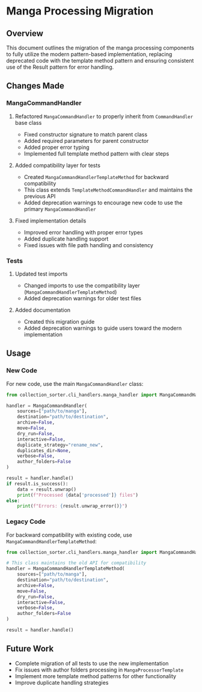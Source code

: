 # Manga Processing Migration

## Overview

This document outlines the migration of the manga processing components to fully utilize the modern pattern-based implementation, replacing deprecated code with the template method pattern and ensuring consistent use of the Result pattern for error handling.

## Changes Made

### MangaCommandHandler

1. Refactored `MangaCommandHandler` to properly inherit from `CommandHandler` base class
   - Fixed constructor signature to match parent class
   - Added required parameters for parent constructor
   - Added proper error typing
   - Implemented full template method pattern with clear steps

2. Added compatibility layer for tests
   - Created `MangaCommandHandlerTemplateMethod` for backward compatibility
   - This class extends `TemplateMethodCommandHandler` and maintains the previous API
   - Added deprecation warnings to encourage new code to use the primary `MangaCommandHandler`

3. Fixed implementation details
   - Improved error handling with proper error types
   - Added duplicate handling support
   - Fixed issues with file path handling and consistency

### Tests

1. Updated test imports
   - Changed imports to use the compatibility layer (`MangaCommandHandlerTemplateMethod`) 
   - Added deprecation warnings for older test files

2. Added documentation
   - Created this migration guide
   - Added deprecation warnings to guide users toward the modern implementation

## Usage

### New Code

For new code, use the main `MangaCommandHandler` class:

```python
from collection_sorter.cli_handlers.manga_handler import MangaCommandHandler

handler = MangaCommandHandler(
    sources=["path/to/manga"],
    destination="path/to/destination",
    archive=False,
    move=False,
    dry_run=False,
    interactive=False,
    duplicate_strategy="rename_new",
    duplicates_dir=None,
    verbose=False,
    author_folders=False
)

result = handler.handle()
if result.is_success():
    data = result.unwrap()
    print(f"Processed {data['processed']} files")
else:
    print(f"Errors: {result.unwrap_error()}")
```

### Legacy Code

For backward compatibility with existing code, use `MangaCommandHandlerTemplateMethod`:

```python
from collection_sorter.cli_handlers.manga_handler import MangaCommandHandlerTemplateMethod

# This class maintains the old API for compatibility
handler = MangaCommandHandlerTemplateMethod(
    sources=["path/to/manga"],
    destination="path/to/destination",
    archive=False,
    move=False,
    dry_run=False,
    interactive=False,
    verbose=False,
    author_folders=False
)

result = handler.handle()
```

## Future Work

- Complete migration of all tests to use the new implementation
- Fix issues with author folders processing in `MangaProcessorTemplate`
- Implement more template method patterns for other functionality
- Improve duplicate handling strategies